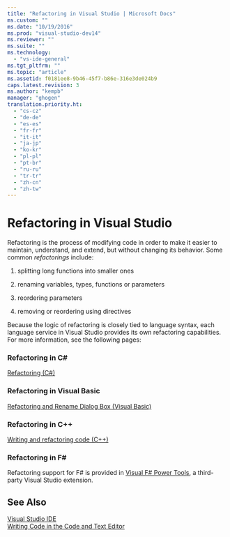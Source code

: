 ```yaml
---
title: "Refactoring in Visual Studio | Microsoft Docs"
ms.custom: ""
ms.date: "10/19/2016"
ms.prod: "visual-studio-dev14"
ms.reviewer: ""
ms.suite: ""
ms.technology: 
  - "vs-ide-general"
ms.tgt_pltfrm: ""
ms.topic: "article"
ms.assetid: f0181ee8-9b46-45f7-b86e-316e3de024b9
caps.latest.revision: 3
ms.author: "kempb"
manager: "ghogen"
translation.priority.ht: 
  - "cs-cz"
  - "de-de"
  - "es-es"
  - "fr-fr"
  - "it-it"
  - "ja-jp"
  - "ko-kr"
  - "pl-pl"
  - "pt-br"
  - "ru-ru"
  - "tr-tr"
  - "zh-cn"
  - "zh-tw"
---
```

# Refactoring in Visual Studio
Refactoring is the process of modifying code in order to make it easier to maintain, understand, and extend, but without changing its behavior. Some common *refactorings* include:  
  
1.  splitting long functions into smaller ones  
  
2.  renaming variables, types, functions or parameters  
  
3.  reordering parameters  
  
4.  removing or reordering using directives  
  
 Because the logic of refactoring is closely tied to language syntax, each language service in Visual Studio provides its own refactoring capabilities. For more information, see the following pages:  
  
### Refactoring in C#  
 [Refactoring (C#)](../csharp/refactoring--csharp-.md)  
  
### Refactoring in Visual Basic  
 [Refactoring and Rename Dialog Box (Visual Basic)](../Topic/Refactoring%20and%20Rename%20Dialog%20Box%20\(Visual%20Basic\).md)  
  
### Refactoring in C++  
 [Writing and refactoring code (C++)](../Topic/Writing%20and%20refactoring%20code%20\(C++\).md)  
  
### Refactoring in F#  
 Refactoring support for F# is provided in [Visual F# Power Tools](https://visualstudiogallery.msdn.microsoft.com/136b942e-9f2c-4c0b-8bac-86d774189cff), a third-party Visual Studio extension.  
  
## See Also  
 [Visual Studio IDE](../ide/visual-studio-ide.md)   
 [Writing Code in the Code and Text Editor](../ide/writing-code-in-the-code-and-text-editor.md)